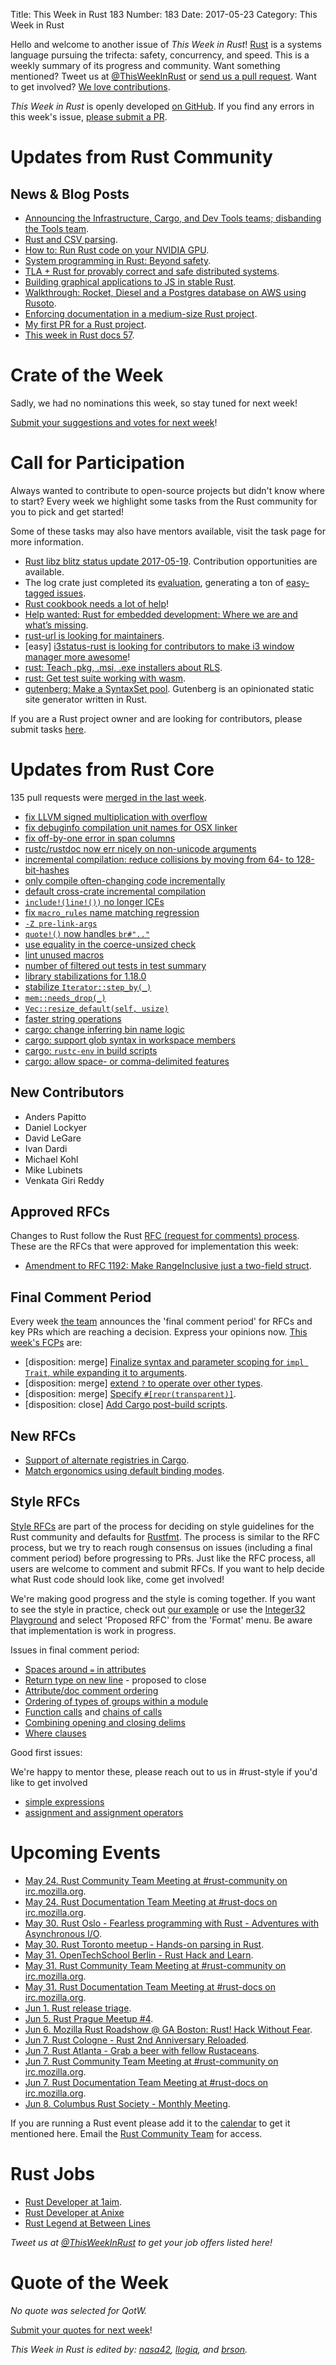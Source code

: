 Title: This Week in Rust 183
Number: 183
Date: 2017-05-23
Category: This Week in Rust

Hello and welcome to another issue of *This Week in Rust*!
[Rust](http://rust-lang.org) is a systems language pursuing the trifecta: safety, concurrency, and speed.
This is a weekly summary of its progress and community.
Want something mentioned? Tweet us at [@ThisWeekInRust](https://twitter.com/ThisWeekInRust) or [send us a pull request](https://github.com/cmr/this-week-in-rust).
Want to get involved? [We love contributions](https://github.com/rust-lang/rust/blob/master/CONTRIBUTING.md).

*This Week in Rust* is openly developed [on GitHub](https://github.com/cmr/this-week-in-rust).
If you find any errors in this week's issue, [please submit a PR](https://github.com/cmr/this-week-in-rust/pulls).

# Updates from Rust Community

## News & Blog Posts

* [Announcing the Infrastructure, Cargo, and Dev Tools teams; disbanding the Tools team](https://internals.rust-lang.org/t/announcing-the-infrastructure-cargo-and-dev-tools-teams-disbanding-the-tools-team/5256).
* [Rust and CSV parsing](http://blog.burntsushi.net/csv/).
* [How to: Run Rust code on your NVIDIA GPU](https://github.com/japaric/nvptx#nvptx).
* [System programming in Rust: Beyond safety](https://www.sigops.org/hotos/hotos17/papers/hotos17-final92.pdf).
* [TLA + Rust for provably correct and safe distributed systems](https://github.com/spacejam/tla-rust/blob/master/README.md).
* [Building graphical applications to JS in stable Rust](https://gregkatz.github.io/2017-05-20-rust-emscripten.html).
* [Walkthrough: Rocket, Diesel and a Postgres database on AWS using Rusoto](https://matthewkmayer.github.io/blag/public/post/rusoto-rds-walkthrough/).
* [Enforcing documentation in a medium-size Rust project](https://medium.com/@Razican/enforcing-documentation-in-a-medium-size-rust-project-7b6a2a47b6d6).
* [My first PR for a Rust project](https://medium.com/adventures-in-rust/my-first-pr-for-a-rust-project-364d8c02220b).
* [This week in Rust docs 57](https://guillaumegomez.github.io/this-week-in-rust-docs/blog/this-week-in-rust-docs-57).

# Crate of the Week

Sadly, we had no nominations this week, so stay tuned for next week!

[Submit your suggestions and votes for next week][submit_crate]!

[submit_crate]: https://users.rust-lang.org/t/crate-of-the-week/2704

# Call for Participation

Always wanted to contribute to open-source projects but didn't know where to start?
Every week we highlight some tasks from the Rust community for you to pick and get started!

Some of these tasks may also have mentors available, visit the task page for more information.

* [Rust libz blitz status update 2017-05-19](https://internals.rust-lang.org/t/rust-libz-blitz/5184/34). Contribution opportunities are available.
* The log crate just completed its [evaluation](https://internals.rust-lang.org/t/crate-evaluation-for-2017-05-16-log/5185/50), generating a ton of [easy-tagged issues](https://github.com/rust-lang-nursery/log/issues?utf8=%E2%9C%93&q=is%3Aissue%20is%3Aopen%20label%3A%22help%20wanted%22%20label%3Aeasy).
* [Rust cookbook needs a lot of help](https://github.com/brson/rust-cookbook/issues?q=is%3Aissue+is%3Aopen+label%3Aexample)!
* [Help wanted: Rust for embedded development: Where we are and what’s missing](https://users.rust-lang.org/t/rust-for-embedded-development-where-we-are-and-whats-missing/10861).
* [rust-url is looking for maintainers](https://users.rust-lang.org/t/help-wanted-maintaining-rust-url/10707).
* [easy] [i3status-rust is looking for contributors to make i3 window manager more awesome](https://github.com/XYunknown/i3status-rust)!
* [rust: Teach .pkg, .msi, .exe installers about RLS](https://github.com/rust-lang/rust/issues/42157).
* [rust: Get test suite working with wasm](https://github.com/rust-lang/rust/issues/38800).
* [gutenberg: Make a SyntaxSet pool](https://github.com/Keats/gutenberg/issues/70). Gutenberg is an opinionated static site generator written in Rust.

If you are a Rust project owner and are looking for contributors, please submit tasks [here][guidelines].

[guidelines]: https://users.rust-lang.org/t/twir-call-for-participation/4821

# Updates from Rust Core

135 pull requests were [merged in the last week][merged].

[merged]: https://github.com/issues?q=is%3Apr+org%3Arust-lang+is%3Amerged+merged%3A2017-05-15..2017-05-22

* [fix LLVM signed multiplication with overflow](https://github.com/rust-lang/llvm/pull/79)
* [fix debuginfo compilation unit names for OSX linker](https://github.com/rust-lang/rust/pull/42100)
* [fix off-by-one error in span columns](https://github.com/rust-lang/rust/pull/42062)
* [rustc/rustdoc now err nicely on non-unicode arguments](https://github.com/rust-lang/rust/pull/42092)
* [incremental compilation: reduce collisions by moving from 64- to 128-bit-hashes](https://github.com/rust-lang/rust/pull/42082)
* [only compile often-changing code incrementally](https://github.com/rust-lang/cargo/pull/4065)
* [default cross-crate incremental compilation](https://github.com/rust-lang/rust/pull/42055)
* [`include!(line!())` no longer ICEs](https://github.com/rust-lang/rust/pull/42006)
* [fix `macro_rules` name matching regression](https://github.com/rust-lang/rust/pull/42005)
* [`-Z pre-link-args`](https://github.com/rust-lang/rust/pull/41971)
* [`quote!()` now handles `br#".."`](https://github.com/rust-lang/rust/pull/41961)
* [use equality in the coerce-unsized check](https://github.com/rust-lang/rust/pull/41937)
* [lint unused macros](https://github.com/rust-lang/rust/pull/41907)
* [number of filtered out tests in test summary](https://github.com/rust-lang/rust/pull/41910)
* [library stabilizations for 1.18.0](https://github.com/rust-lang/rust/pull/41904)
* [stabilize `Iterator::step_by(_)`](https://github.com/rust-lang/rust/pull/41439)
* [`mem::needs_drop(_)`](https://github.com/rust-lang/rust/pull/41892)
* [`Vec::resize_default(self, usize)`](https://github.com/rust-lang/rust/pull/41771)
* [faster string operations](https://github.com/rust-lang/rust/pull/42037)
* [cargo: change inferring bin name logic](https://github.com/rust-lang/cargo/pull/4046)
* [cargo: support glob syntax in workspace members](https://github.com/rust-lang/cargo/pull/3979)
* [cargo: `rustc-env` in build scripts](https://github.com/rust-lang/cargo/pull/3929)
* [cargo: allow space- or comma-delimited features](https://github.com/rust-lang/cargo/pull/4084)


## New Contributors

* Anders Papitto
* Daniel Lockyer
* David LeGare
* Ivan Dardi
* Michael Kohl
* Mike Lubinets
* Venkata Giri Reddy

## Approved RFCs

Changes to Rust follow the Rust [RFC (request for comments)
process](https://github.com/rust-lang/rfcs#rust-rfcs). These
are the RFCs that were approved for implementation this week:

* [Amendment to RFC 1192: Make RangeInclusive just a two-field struct](https://github.com/rust-lang/rfcs/pull/1980).

## Final Comment Period

Every week [the team](https://www.rust-lang.org/team.html) announces the
'final comment period' for RFCs and key PRs which are reaching a
decision. Express your opinions now. [This week's FCPs][fcp] are:

[fcp]: https://github.com/rust-lang/rfcs/labels/final-comment-period

* [disposition: merge] [Finalize syntax and parameter scoping for `impl Trait`, while expanding it to arguments](https://github.com/rust-lang/rfcs/pull/1951).
* [disposition: merge] [extend `?` to operate over other types](https://github.com/rust-lang/rfcs/pull/1859).
* [disposition: merge] [Specify `#[repr(transparent)]`](https://github.com/rust-lang/rfcs/pull/1758).
* [disposition: close] [Add Cargo post-build scripts](https://github.com/rust-lang/rfcs/pull/1777).

## New RFCs

* [Support of alternate registries in Cargo](https://github.com/rust-lang/rfcs/pull/2006).
* [Match ergonomics using default binding modes](https://github.com/rust-lang/rfcs/pull/2005).

## Style RFCs

[Style RFCs](https://github.com/rust-lang-nursery/fmt-rfcs) are part of the process for deciding on style guidelines for the Rust community and defaults for [Rustfmt](https://github.com/rust-lang-nursery/rustfmt). The process is similar to the RFC process, but we try to reach rough consensus on issues (including a final comment period) before progressing to PRs. Just like the RFC process, all users are welcome to comment and submit RFCs. If you want to help decide what Rust code should look like, come get involved!

We're making good progress and the style is coming together. If you want to see the style in practice, check out [our example](https://github.com/rust-lang-nursery/fmt-rfcs/blob/master/example/lists.rs) or use the [Integer32 Playground](https://play.integer32.com/) and select 'Proposed RFC' from the 'Format' menu. Be aware that implementation is work in progress.

Issues in final comment period:

* [Spaces around `=` in attributes](https://github.com/rust-lang-nursery/fmt-rfcs/issues/82)
* [Return type on new line](https://github.com/rust-lang-nursery/fmt-rfcs/issues/77) - proposed to close
* [Attribute/doc comment ordering](https://github.com/rust-lang-nursery/fmt-rfcs/issues/72)
* [Ordering of types of groups within a module](https://github.com/rust-lang-nursery/fmt-rfcs/issues/71)
* [Function calls](https://github.com/rust-lang-nursery/fmt-rfcs/issues/65) and [chains of calls](https://github.com/rust-lang-nursery/fmt-rfcs/issues/66)
* [Combining opening and closing delims](https://github.com/rust-lang-nursery/fmt-rfcs/issues/61)
* [Where clauses](https://github.com/rust-lang-nursery/fmt-rfcs/issues/38)

Good first issues:

We're happy to mentor these, please reach out to us in #rust-style if you'd like to get involved

* [simple expressions](https://github.com/rust-lang-nursery/fmt-rfcs/issues/68)
* [assignment and assignment operators](https://github.com/rust-lang-nursery/fmt-rfcs/issues/67)

# Upcoming Events

* [May 24. Rust Community Team Meeting at #rust-community on irc.mozilla.org](https://chat.mibbit.com/?server=irc.mozilla.org&channel=%23rust-community).
* [May 24. Rust Documentation Team Meeting at #rust-docs on irc.mozilla.org](https://chat.mibbit.com/?server=irc.mozilla.org&channel=%23rust-docs).
* [May 30. Rust Oslo - Fearless programming with Rust - Adventures with Asynchronous I/O](https://www.meetup.com/Rust-Oslo/events/238315636/).
* [May 30. Rust Toronto meetup - Hands-on parsing in Rust](https://www.meetup.com/Rust-Toronto/events/239839632/).
* [May 31. OpenTechSchool Berlin - Rust Hack and Learn](https://www.meetup.com/opentechschool-berlin/events/239889748/).
* [May 31. Rust Community Team Meeting at #rust-community on irc.mozilla.org](https://chat.mibbit.com/?server=irc.mozilla.org&channel=%23rust-community).
* [May 31. Rust Documentation Team Meeting at #rust-docs on irc.mozilla.org](https://chat.mibbit.com/?server=irc.mozilla.org&channel=%23rust-docs).
* [Jun  1. Rust release triage](https://internals.rust-lang.org/t/release-cycle-triage-proposal/3544).
* [Jun  5. Rust Prague Meetup #4](https://www.meetup.com/rust-prague/events/240025447/).
* [Jun  6. Mozilla Rust Roadshow @ GA Boston: Rust! Hack Without Fear](https://generalassemb.ly/education/ga-mozilla-developer-roadshow-presents-rust-hack-without-fear/boston/36069).
* [Jun  7. Rust Cologne - Rust 2nd Anniversary Reloaded](http://rust.cologne/2017/06/07/rust-2nd-aniversary-part-2.html).
* [Jun  7. Rust Atlanta - Grab a beer with fellow Rustaceans](https://www.meetup.com/Rust-ATL/events/240072184/).
* [Jun  7. Rust Community Team Meeting at #rust-community on irc.mozilla.org](https://chat.mibbit.com/?server=irc.mozilla.org&channel=%23rust-community).
* [Jun  7. Rust Documentation Team Meeting at #rust-docs on irc.mozilla.org](https://chat.mibbit.com/?server=irc.mozilla.org&channel=%23rust-docs).
* [Jun 8. Columbus Rust Society - Monthly Meeting](https://www.meetup.com/columbus-rs/events/240198831/).

If you are running a Rust event please add it to the [calendar] to get
it mentioned here. Email the [Rust Community Team][community] for access.

[calendar]: https://www.google.com/calendar/embed?src=apd9vmbc22egenmtu5l6c5jbfc%40group.calendar.google.com
[community]: mailto:community-team@rust-lang.org

# Rust Jobs

* [Rust Developer at 1aim](https://rustjobs.rs/jobs/22/1aim-gmbh-rust-developer).
* [Rust Developer at Anixe](https://rustjobs.rs/jobs/21/anixe-rust-developer)
* [Rust Legend at Between Lines](https://rustjobs.rs/jobs/20/between-lines-ltd-rust-legend)

*Tweet us at [@ThisWeekInRust](https://twitter.com/ThisWeekInRust) to get your job offers listed here!*

# Quote of the Week

*No quote was selected for QotW.*

[Submit your quotes for next week][submit]!

[submit]: http://users.rust-lang.org/t/twir-quote-of-the-week/328

*This Week in Rust is edited by: [nasa42](https://github.com/nasa42), [llogiq](https://github.com/llogiq), and [brson](https://github.com/brson).*
